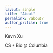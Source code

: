 ```yaml
---
layout: single
title: "About"
permalink: /about/
author_profile: true
---
```

Kevin Xu

CS + Bio @ Columbia
